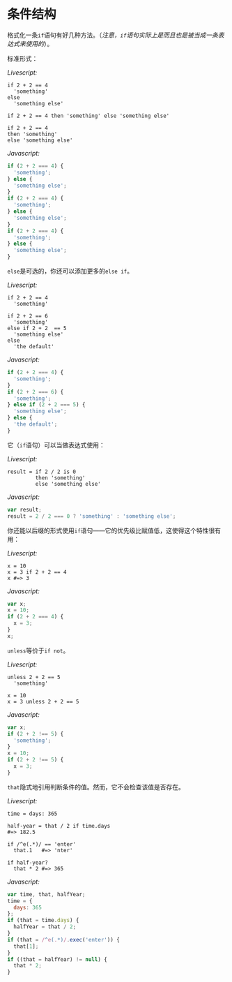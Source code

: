 # 条件结构

格式化一条`if`语句有好几种方法。（*注意，`if`语句实际上是而且也是被当成一条表达式来使用的*）。

标准形式：

*Livescript:*

```livescript
if 2 + 2 == 4
  'something'
else
  'something else'

if 2 + 2 == 4 then 'something' else 'something else'

if 2 + 2 == 4
then 'something'
else 'something else'
```

*Javascript:*

```javascript
if (2 + 2 === 4) {
  'something';
} else {
  'something else';
}
if (2 + 2 === 4) {
  'something';
} else {
  'something else';
}
if (2 + 2 === 4) {
  'something';
} else {
  'something else';
}
```

`else`是可选的，你还可以添加更多的`else if`。

*Livescript:*

```livescript
if 2 + 2 == 4
  'something'

if 2 + 2 == 6
  'something'
else if 2 + 2  == 5
  'something else'
else
  'the default'
```

*Javascript:*

```javascript
if (2 + 2 === 4) {
  'something';
}
if (2 + 2 === 6) {
  'something';
} else if (2 + 2 === 5) {
  'something else';
} else {
  'the default';
}
```

它（`if`语句）可以当做表达式使用：

*Livescript:*

```livescript
result = if 2 / 2 is 0
         then 'something'
         else 'something else'
```

*Javascript:*

```javascript
var result;
result = 2 / 2 === 0 ? 'something' : 'something else';
```

你还能以后缀的形式使用`if`语句——它的优先级比赋值低，这使得这个特性很有用：

*Livescript:*

```livescript
x = 10
x = 3 if 2 + 2 == 4
x #=> 3
```

*Javascript:*

```javascript
var x;
x = 10;
if (2 + 2 === 4) {
  x = 3;
}
x;
```

`unless`等价于`if not`。

*Livescript:*

```livescript
unless 2 + 2 == 5
  'something'

x = 10
x = 3 unless 2 + 2 == 5
```

*Javascript:*

```javascript
var x;
if (2 + 2 !== 5) {
  'something';
}
x = 10;
if (2 + 2 !== 5) {
  x = 3;
}
```

`that`隐式地引用判断条件的值。然而，它不会检查该值是否存在。 

*Livescript:*

```livescript
time = days: 365

half-year = that / 2 if time.days
#=> 182.5

if /^e(.*)/ == 'enter'
  that.1   #=> 'nter'

if half-year?
  that * 2 #=> 365
```

*Javascript:*

```javascript
var time, that, halfYear;
time = {
  days: 365
};
if (that = time.days) {
  halfYear = that / 2;
}
if (that = /^e(.*)/.exec('enter')) {
  that[1];
}
if ((that = halfYear) != null) {
  that * 2;
}
```
